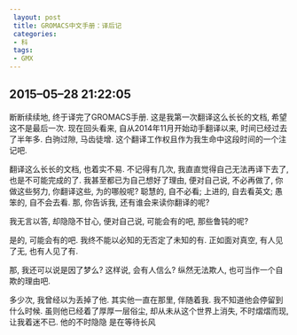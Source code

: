 ```yaml
---
 layout: post
 title: GROMACS中文手册：译后记
 categories:
 - 科
 tags:
 - GMX
---
```


## 2015&#8211;05&#8211;28 21:22:05

断断续续地, 终于译完了GROMACS手册.
这是我第一次翻译这么长长的文档, 希望这不是最后一次.
现在回头看来, 自从2014年11月开始动手翻译以来, 时间已经过去了半年多.
白驹过隙, 马齿徒增.
这个翻译工作权且作为我生命中这段时间的一个注记吧.

翻译这么长长的文档, 也着实不易.
不记得有几次, 我直直觉得自己无法再译下去了, 也是不可能完成的了.
我甚至都已为自己想好了理由, 便对自己说,
不必再做了, 你做这些努力, 你翻译这些, 为的哪般呢?
聪慧的, 自不必看; 上进的, 自去看英文; 愚笨的, 自不会去看.
那, 你告诉我, 还有谁会来读你翻译的呢?

我无言以答, 却隐隐不甘心, 便对自己说,
可能会有的吧, 那些鲁钝的呢?

是的, 可能会有的吧.
我终不能以必知的无否定了未知的有.
正如面对真空, 有人见了无, 也有人见了有.

那, 我还可以说是因了梦么?
这样说, 会有人信么?
纵然无法欺人, 也可当作一个自欺的理由吧.

多少次, 我曾经以为丢掉了他.
其实他一直在那里, 伴随着我.
我不知道他会停留到什么时候.
虽则他已经着了厚厚一层俗尘,
却从未从这个世界上消失,
不时熠熠而现, 让我着迷不已.
他的不时隐隐
是在等待长风
